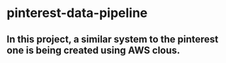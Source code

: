 # pinterest-data-pipeline
## In this project, a similar system to the pinterest one is being created using AWS clous.
